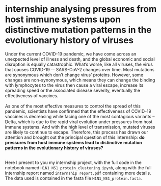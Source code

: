 # internship analysing pressures from host immune systems upon distinctive mutation patterns in the evolutionary history of viruses

Under the current COVID-19 pandemic, we have come across an unexpected level of illness and death, and the global economic and social disruption is equally catastrophic. What’s worse, like all viruses, the virus that causes COVID-19 -- SARS-CoV-2 changes over time. Most mutations are synonymous which don’t change virus’ proteins. However, some changes are non-synonymous, which means they can change the binding with lymphocytes to the virus then cause a viral escape, increase its spreading speed or the associated disease severity, eventually the effectiveness of vaccines. <br/> <br/>
As one of the most effective measures to control the spread of this pandemic, scientists have confirmed that the effectiveness of COVID-19 vaccines is decreasing while facing one of the most contagious variants – Delta, which is due to the rapid viral evolution under pressures from host immune systems. And with the high level of transmission, mutated viruses are likely to continue to escape. Therefore, this process has drawn our attention and brought out the principal question of this internship: __do pressures from host immune systems lead to distinctive mutation patterns in the evolutionary history of viruses?__ <br/> <br/>

Here I present to you my internship project, with the full code in the notebook named `H1N1_NS1_protein_clustering.ipynb`, along with the full internship report named `internship report.pdf` containing more details. The data used is contained in the fasta file `H1N1_NS1_protein.fasta`.
